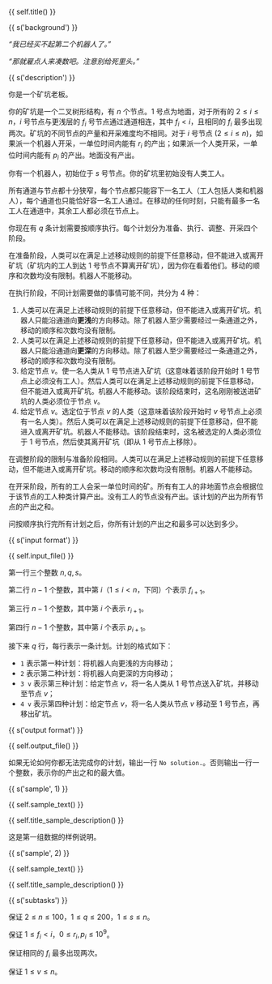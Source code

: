 {{ self.title() }}

{{ s('background') }}

_“我已经买不起第二个机器人了。”_

_“那就雇点人来凑数吧。注意别给死里头。”_

{{ s('description') }}

你是一个矿坑老板。

你的矿坑是一个二叉树形结构，有 $n$ 个节点。$1$ 号点为地面，对于所有的 $2\le i\le n$，$i$ 号节点与更浅层的 $f_i$ 号节点通过通道相连，其中 $f_i<i$，且相同的 $f_i$ 最多出现两次。矿坑的不同节点的产量和开采难度均不相同。对于 $i$ 号节点 $(2\le i\le n)$，如果派一个机器人开采，一单位时间内能有 $r_i$ 的产出；如果派一个人类开采，一单位时间内能有 $p_i$ 的产出。地面没有产出。

你有一个机器人，初始位于 $s$ 号节点。你的矿坑里初始没有人类工人。

所有通道与节点都十分狭窄，每个节点都只能容下一名工人（工人包括人类和机器人），每个通道也只能恰好容一名工人通过。在移动的任何时刻，只能有最多一名工人在通道中，其余工人都必须在节点上。

你现在有 $q$ 条计划需要按顺序执行。每个计划分为准备、执行、调整、开采四个阶段。

在准备阶段，人类可以在满足上述移动规则的前提下任意移动，但不能进入或离开矿坑（矿坑内的工人到达 $1$ 号节点不算离开矿坑），因为你在看着他们。移动的顺序和次数均没有限制。机器人不能移动。

在执行阶段，不同计划需要做的事情可能不同，共分为 $4$ 种：

1. 人类可以在满足上述移动规则的前提下任意移动，但不能进入或离开矿坑。机器人只能沿通道向**更浅**的方向移动。除了机器人至少需要经过一条通道之外，移动的顺序和次数均没有限制。
2. 人类可以在满足上述移动规则的前提下任意移动，但不能进入或离开矿坑。机器人只能沿通道向**更深**的方向移动。除了机器人至少需要经过一条通道之外，移动的顺序和次数均没有限制。
3. 给定节点 $v$。使一名人类从 $1$ 号节点进入矿坑（这意味着该阶段开始时 $1$ 号节点上必须没有工人）。然后人类可以在满足上述移动规则的前提下任意移动，但不能进入或离开矿坑。机器人不能移动。该阶段结束时，这名刚刚被送进矿坑的人类必须位于节点 $v$。
4. 给定节点 $v$。选定位于节点 $v$ 的人类（这意味着该阶段开始时 $v$ 号节点上必须有一名人类）。然后人类可以在满足上述移动规则的前提下任意移动，但不能进入或离开矿坑。机器人不能移动。该阶段结束时，这名被选定的人类必须位于 $1$ 号节点，然后使其离开矿坑（即从 $1$ 号节点上移除）。

在调整阶段的限制与准备阶段相同。人类可以在满足上述移动规则的前提下任意移动，但不能进入或离开矿坑。移动的顺序和次数均没有限制。机器人不能移动。

在开采阶段，所有的工人会采一单位时间的矿。所有有工人的非地面节点会根据位于该节点的工人种类计算产出。没有工人的节点没有产出。该计划的产出为所有节点的产出之和。

问按顺序执行完所有计划之后，你所有计划的产出之和最多可以达到多少。

{{ s('input format') }}

{{ self.input_file() }}

第一行三个整数 $n,q,s$。

第二行 $n-1$ 个整数，其中第 $i$（$1\le i<n$，下同）个表示 $f_{i+1}$。

第三行 $n-1$ 个整数，其中第 $i$ 个表示 $r_{i+1}$。

第四行 $n-1$ 个整数，其中第 $i$ 个表示 $p_{i+1}$。

接下来 $q$ 行，每行表示一条计划。计划的格式如下：

- `1` 表示第一种计划：将机器人向更浅的方向移动；
- `2` 表示第二种计划：将机器人向更深的方向移动；
- `3 v` 表示第三种计划：给定节点 $v$，将一名人类从 $1$ 号节点送入矿坑，并移动至节点 $v$；
- `4 v` 表示第四种计划：给定节点 $v$，将一名人类从节点 $v$ 移动至 $1$ 号节点，再移出矿坑。

{{ s('output format') }}

{{ self.output_file() }}

如果无论如何你都无法完成你的计划，输出一行 `No solution.`。否则输出一行一个整数，表示你的产出之和的最大值。

{{ s('sample', 1) }}

{{ self.sample_text() }}

{{ self.title_sample_description() }}

这是第一组数据的样例说明。

{{ s('sample', 2) }}

{{ self.sample_text() }}

{{ self.title_sample_description() }}

{{ s('subtasks') }}

保证 $2\le n\le 100$，$1\le q \le 200$，$1\le s\le n$。

保证 $1\le f_i < i$，$0\le r_i,p_i \le 10^9$。

保证相同的 $f_i$ 最多出现两次。

保证 $1\le v \le n$。